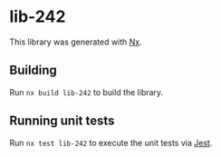 # lib-242

This library was generated with [Nx](https://nx.dev).

## Building

Run `nx build lib-242` to build the library.

## Running unit tests

Run `nx test lib-242` to execute the unit tests via [Jest](https://jestjs.io).
